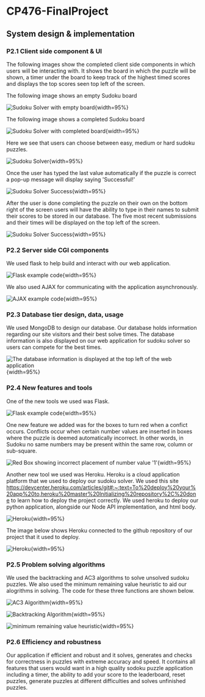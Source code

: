 # CP476-FinalProject


## System design & implementation


### P2.1 Client side component & UI    
The following images show the completed client side components in which users will be interacting with. It shows the board in which the puzzle will be shown, a timer under the board to keep track of the highest timed scores and displays the top scores seen top left of the screen.



The following image shows an empty Sudoku board


![Sudoku Solver with empty board](images/board2.png){width=95%}



The following image shows a completed Sudoku board


![Sudoku Solver with completed board](images/board.png){width=95%}



Here we see that users can choose between easy, medium or hard sudoku puzzles.


![Sudoku Solver](images/buttons.png){width=95%}



Once the user has typed the last value automatically if the puzzle is correct a pop-up message will display saying 'Successful!'


![Sudoku Solver Success](images/Success.png){width=95%}



After the user is done completing the puzzle on their own on the bottom right of the screen users will have the ability to type in their names to submit their scores to be stored in our database. The five most recent submissions and their times will be displayed on the top left of the screen.


![Sudoku Solver Success](images/dbex.png){width=95%}



### P2.2 Server side CGI components    
We used flask to help build and interact with our web application. 


![Flask example code](images/flask.png){width=95%}



We also used AJAX for communicating with the application asynchronously. 


![AJAX example code](images/ajax.png){width=95%}



### P2.3 Database tier design, data, usage  
We used MongoDB to design our database. Our database holds information regarding our site visitors and their best solve times. The database information is also displayed on our web application for sudoku solver so users can compete for the best times.


![The database information is displayed at the top left of the web application](images/db.png){width=95%}



### P2.4 New features and tools  
One of the new tools we used was Flask. 


![Flask example code](images/flask.png){width=95%}




One new feature we added was for the boxes to turn red when a confict occurs. Conflicts occur when certain number values are inserted in boxes where the puzzle is deemed automatically incorrect. In other words, in Sudoku no same numbers may be present within the same row, column or sub-square.


![Red Box showing incorrect placement of number value '1'](images/redbox.png){width=95%}



Another new tool we used was Heroku. Heroku is a cloud application platform that we used to deploy our sudoku solver. We used this site https://devcenter.heroku.com/articles/git#:~:text=To%20deploy%20your%20app%20to,heroku%20master%20Initializing%20repository%2C%20done to learn how to deploy the project correctly. We used heroku to deploy our python application, alongside our Node API implementation, and html body.


![Heroku](images/heroku.png){width=95%}



The image below shows Heroku connected to the github repository of our project that it used to deploy.


![Heroku](images/deploy2.png){width=95%}



### P2.5 Problem solving algorithms
We used the backtracking and AC3 algorithms to solve unsolved sudoku puzzles. We also used the minimum remaining value heuristic to aid our alogrithms in solving. The code for these three functions are shown below.


![AC3 Algorithm](images/AC3.png){width=95%}


![Backtracking Algorithm](images/backtracking.png){width=95%}


![minimum remaining value heuristic](images/MRVH.png){width=95%}



### P2.6 Efficiency and robustness  
Our application if efficient and robust and it solves, generates and checks for correctness in puzzles with extreme accuracy and speed. It contains all features that users would want in a high quality sodoku puzzle application including a timer, the ability to add your score to the leaderboard, reset puzzles, generate puzzles at different difficulties and solves unfinished puzzles.
